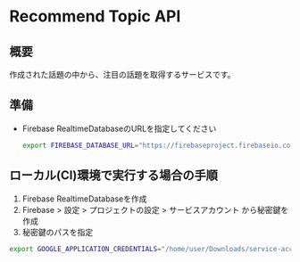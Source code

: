 # Recommend Topic API

## 概要

作成された話題の中から、注目の話題を取得するサービスです。

## 準備

- Firebase RealtimeDatabaseのURLを指定してください
  ```bash
  export FIREBASE_DATABASE_URL="https://firebaseproject.firebaseio.com/"
  ```

## ローカル(CI)環境で実行する場合の手順

1. Firebase RealtimeDatabaseを作成
2. Firebase > 設定 > プロジェクトの設定 > サービスアカウント から秘密鍵を作成
3. 秘密鍵のパスを指定

  ```bash
  export GOOGLE_APPLICATION_CREDENTIALS="/home/user/Downloads/service-account-file.json"
  ```
